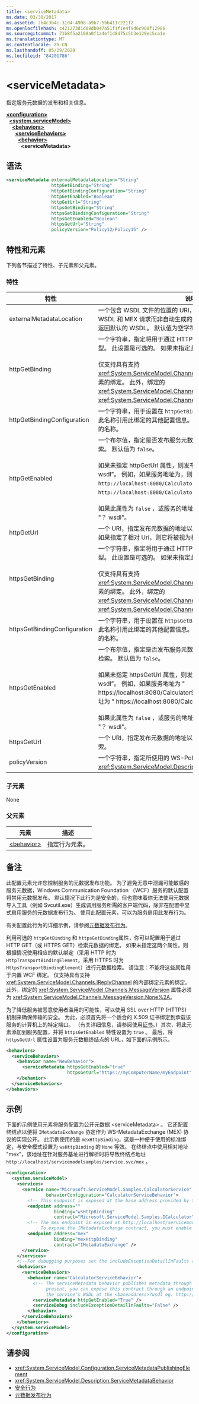 ```yaml
---
title: <serviceMetadata>
ms.date: 03/30/2017
ms.assetid: 2b4c3b4c-31d4-4908-a9b7-5bb411c221f2
ms.openlocfilehash: c421273d1d08db047a51f1f1e4f9d6c908f12986
ms.sourcegitcommit: 71b8f5a2108a0f1a4ef1d8d75c5b3e129ec5ca1e
ms.translationtype: MT
ms.contentlocale: zh-CN
ms.lasthandoff: 05/29/2020
ms.locfileid: "84201786"
---
```

# \<serviceMetadata>
指定服务元数据的发布和相关信息。  
  
[**\<configuration>**](../configuration-element.md)\
&nbsp;&nbsp;[**\<system.serviceModel>**](system-servicemodel.md)\
&nbsp;&nbsp;&nbsp;&nbsp;[**\<behaviors>**](behaviors.md)\
&nbsp;&nbsp;&nbsp;&nbsp;&nbsp;&nbsp;[**\<serviceBehaviors>**](servicebehaviors.md)\
&nbsp;&nbsp;&nbsp;&nbsp;&nbsp;&nbsp;&nbsp;&nbsp;[**\<behavior>**](behavior-of-servicebehaviors.md)\
&nbsp;&nbsp;&nbsp;&nbsp;&nbsp;&nbsp;&nbsp;&nbsp;&nbsp;&nbsp;**\<serviceMetadata>**  
  
## <a name="syntax"></a>语法  
  
```xml  
<serviceMetadata externalMetadataLocation="String"
                 httpGetBinding="String"
                 httpGetBindingConfiguration="String"
                 httpGetEnabled="Boolean"
                 httpGetUrl="String"
                 httpsGetBinding="String"
                 httpsGetBindingConfiguration="String"
                 httpsGetEnabled="Boolean"
                 httpsGetUrl="String"
                 policyVersion="Policy12/Policy15" />
```  
  
## <a name="attributes-and-elements"></a>特性和元素  
 下列各节描述了特性、子元素和父元素。  
  
### <a name="attributes"></a>特性  
  
|特性|说明|  
|---------------|-----------------|  
|externalMetadataLocation|一个包含 WSDL 文件的位置的 URI，该文件将返回到用户以响应 WSDL 和 MEX 请求而非自动生成的 WSDL。 当未设置此属性时，将返回默认的 WSDL。 默认值为空字符串。|  
|httpGetBinding|一个字符串，指定将用于通过 HTTP GET 进行元数据检索的绑定类型。 此设置是可选的。 如果未指定此设置，则将使用默认绑定。<br /><br /> 仅支持具有支持 <xref:System.ServiceModel.Channels.IReplyChannel> 的内部绑定元素的绑定。 此外，绑定的 <xref:System.ServiceModel.Channels.MessageVersion> 属性必须为 <xref:System.ServiceModel.Channels.MessageVersion.None%2A>。|  
|httpGetBindingConfiguration|一个字符串，用于设置在 `httpGetBinding` 特性中指定的绑定的名称，此名称引用此绑定的其他配置信息。 必须在 `<bindings>` 节中定义相同的名称。|  
|httpGetEnabled|一个布尔值，指定是否发布服务元数据以便使用 HTTP/Get 请求进行检索。 默认值为 `false`。<br /><br /> 如果未指定 httpGetUrl 属性，则发布元数据的地址为服务地址加上“?wsdl”。 例如，如果服务地址为，则 `http://localhost:8080/CalculatorService` HTTP/Get 元数据地址为 `http://localhost:8080/CalculatorService?wsdl` 。<br /><br /> 如果此属性为 `false` ，或服务的地址不基于 HTTP 或 HTTPS，则忽略 "？ wsdl"。|  
|httpGetUrl|一个 URI，指定发布元数据的地址以便使用 HTTP/Get 请求进行检索。 如果指定了相对 Uri，则它将被视为相对于服务的基址。|  
|httpsGetBinding|一个字符串，指定将用于通过 HTTPS GET 进行元数据检索的绑定类型。 此设置是可选的。 如果未指定此设置，则将使用默认绑定。<br /><br /> 仅支持具有支持 <xref:System.ServiceModel.Channels.IReplyChannel> 的内部绑定元素的绑定。 此外，绑定的 <xref:System.ServiceModel.Channels.MessageVersion> 属性必须为 <xref:System.ServiceModel.Channels.MessageVersion.None%2A>。|  
|httpsGetBindingConfiguration|一个字符串，用于设置在 `httpsGetBinding` 特性中指定的绑定的名称，此名称引用此绑定的其他配置信息。 必须在 `<bindings>` 节中定义相同的名称。|  
|httpsGetEnabled|一个布尔值，指定是否发布服务元数据以便使用 HTTPS/Get 请求进行检索。 默认值为 `false`。<br /><br /> 如果未指定 httpsGetUrl 属性，则发布元数据的地址为服务地址加上“?wsdl”。 例如，如果服务地址为 " https://localhost:8080/CalculatorService "，则 HTTP/Get 元数据地址为 " https://localhost:8080/CalculatorService?wsdl "。<br /><br /> 如果此属性为 `false` ，或服务的地址不基于 HTTP 或 HTTPS，则忽略 "？ wsdl"。|  
|httpsGetUrl|一个 URI，指定发布元数据的地址以便使用 HTTPS/Get 请求进行检索。|  
|policyVersion|一个字符串，指定所使用的 WS-Policy 规范的版本。 此属性的类型为 <xref:System.ServiceModel.Description.PolicyVersion>。|  
  
### <a name="child-elements"></a>子元素  
 None  
  
### <a name="parent-elements"></a>父元素  
  
|元素|描述|  
|-------------|-----------------|  
|[\<behavior>](behavior-of-endpointbehaviors.md)|指定行为元素。|  
  
## <a name="remarks"></a>备注  
 此配置元素允许您控制服务的元数据发布功能。 为了避免无意中泄漏可能敏感的服务元数据，Windows Communication Foundation （WCF）服务的默认配置将禁用元数据发布。 默认情况下此行为是安全的，但也意味着你无法使用元数据导入工具（例如 Svcutil.exe）生成调用服务所需的客户端代码，除非在配置中显式启用服务的元数据发布行为。 使用此配置元素，可以为服务启用此发布行为。  
  
 有关配置此行为的详细示例，请参阅[元数据发布行为](../../../wcf/samples/metadata-publishing-behavior.md)。  
  
 利用可选的 `httpGetBinding` 和 `httpsGetBinding`属性，你可以配置用于通过 HTTP GET（或 HTTPS GET）检索元数据的绑定。 如果未指定这两个属性，则根据情况使用相应的默认绑定（采用 HTTP 时为 `HttpTransportBindingElement`，采用 HTTPS 时为 `HttpsTransportBindingElement`）进行元数据检索。 请注意：不能将这些属性用于内置 WCF 绑定。 仅支持具有支持 <xref:System.ServiceModel.Channels.IReplyChannel> 的内部绑定元素的绑定。 此外，绑定的 <xref:System.ServiceModel.Channels.MessageVersion> 属性必须为 <xref:System.ServiceModel.Channels.MessageVersion.None%2A>。  
  
 为了降低服务被恶意使用者滥用的可能性，可以使用 SSL over HTTP (HTTPS) 机制来确保传输的安全。 为此，必须首先将一个适合的 X.509 证书绑定到承载该服务的计算机上的特定端口。 （有关详细信息，请参阅使用[证书](../../../wcf/feature-details/working-with-certificates.md)。）其次，将此元素添加到服务配置，并将 `httpsGetEnabled` 特性设置为 `true` 。 最后，将 `httpsGetUrl` 属性设置为服务元数据终结点的 URL，如下面的示例所示。  
  
```xml  
<behaviors>
  <serviceBehaviors>
    <behavior name="NewBehavior">
      <serviceMetadata httpsGetEnabled="true"
                       httpsGetUrl="https://myComputerName/myEndpoint" />
    </behavior>
  </serviceBehaviors>
</behaviors>
```  
  
## <a name="example"></a>示例  
 下面的示例使用元素将服务配置为公开元数据 \<serviceMetadata> 。 它还配置终结点以便将 `IMetadataExchange` 协定作为 WS-MetadataExchange (MEX) 协议的实现公开。 此示例使用的是 `mexHttpBinding`，这是一种便于使用的标准绑定，与安全模式设置为 `wsHttpBinding` 的 `None` 等效。 在终结点中使用相对地址 "mex"，该地址在针对服务基址进行解析时将导致终结点地址 `http://localhost/servicemodelsamples/service.svc/mex` 。  
  
```xml  
<configuration>
  <system.serviceModel>
    <services>
      <service name="Microsoft.ServiceModel.Samples.CalculatorService"
               behaviorConfiguration="CalculatorServiceBehavior">
        <!-- This endpoint is exposed at the base address provided by the host: http://localhost/servicemodelsamples/service.svc -->
        <endpoint address=""
                  binding="wsHttpBinding"
                  contract="Microsoft.ServiceModel.Samples.ICalculator" />
        <!-- The mex endpoint is exposed at http://localhost/servicemodelsamples/service.svc/mex
             To expose the IMetadataExchange contract, you must enable the serviceMetadata behavior as demonstrated below. -->
        <endpoint address="mex"
                  binding="mexHttpBinding"
                  contract="IMetadataExchange" />
      </service>
    </services>
    <!--For debugging purposes set the includeExceptionDetailInFaults attribute to true-->
    <behaviors>
      <serviceBehaviors>
        <behavior name="CalculatorServiceBehavior">
          <!-- The serviceMetadata behavior publishes metadata through the IMetadataExchange contract. When this behavior is
               present, you can expose this contract through an endpoint as shown above. Setting httpGetEnabled to true publishes
               the service's WSDL at the <baseaddress>?wsdl eg. http://localhost/servicemodelsamples/service.svc?wsdl -->
          <serviceMetadata httpGetEnabled="True" />
          <serviceDebug includeExceptionDetailInFaults="False" />
        </behavior>
      </serviceBehaviors>
    </behaviors>
  </system.serviceModel>
</configuration>
```  
  
## <a name="see-also"></a>请参阅

- <xref:System.ServiceModel.Configuration.ServiceMetadataPublishingElement>
- <xref:System.ServiceModel.Description.ServiceMetadataBehavior>
- [安全行为](../../../wcf/feature-details/security-behaviors-in-wcf.md)
- [元数据发布行为](../../../wcf/samples/metadata-publishing-behavior.md)

